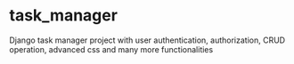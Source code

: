 # task_manager
Django task manager project with user authentication, authorization, CRUD operation, advanced css and many more functionalities
